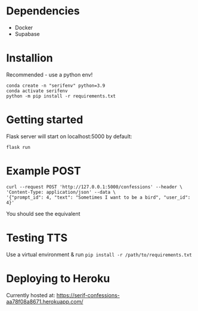 # Dependencies
- Docker
- Supabase
# Installion
Recommended - use a python env!
```
conda create -n "serifenv" python=3.9
conda activate serifenv
python -m pip install -r requirements.txt
```

# Getting started
Flask server will start on localhost:5000 by default:
```
flask run
```

# Example POST
```
curl --request POST 'http://127.0.0.1:5000/confessions' --header \
'Content-Type: application/json' --data \
'{"prompt_id": 4, "text": "Sometimes I want to be a bird", "user_id": 4}'
```
You should see the equivalent 
# Testing TTS 
Use a virtual environment & run
`pip install -r /path/to/requirements.txt`

# Deploying to Heroku
Currently hosted at: https://serif-confessions-aa78f08a8671.herokuapp.com/